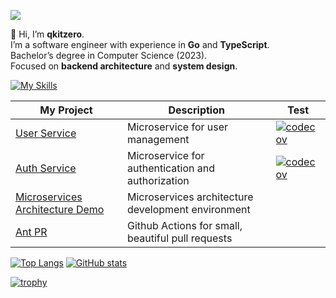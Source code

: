 ![](https://komarev.com/ghpvc/?username=qkitzero)

👋 Hi, I’m **qkitzero**.  
I’m a software engineer with experience in **Go** and **TypeScript**.  
Bachelor’s degree in Computer Science (2023).  
Focused on **backend architecture** and **system design**.

[![My Skills](https://skillicons.dev/icons?i=go,ts,python,express,nestjs,fastapi,react,nextjs,tailwind,docker,gcp,aws)](https://skillicons.dev)

| My Project                                                                                     | Description                                        | Test                                                                                                                   |
| ---------------------------------------------------------------------------------------------- | -------------------------------------------------- | ---------------------------------------------------------------------------------------------------------------------- |
| [User Service](https://github.com/qkitzero/user-service)                                       | Microservice for user management                   | [![codecov](https://codecov.io/gh/qkitzero/user-service/graph/badge.svg)](https://codecov.io/gh/qkitzero/user-service) |
| [Auth Service](https://github.com/qkitzero/auth-service)                                       | Microservice for authentication and authorization  | [![codecov](https://codecov.io/gh/qkitzero/auth-service/graph/badge.svg)](https://codecov.io/gh/qkitzero/auth-service) |
| [Microservices Architecture Demo](https://github.com/qkitzero/microservices-architecture-demo) | Microservices architecture development environment |                                                                                                                        |
| [Ant PR](https://github.com/qkitzero/ant-pr)                                                   | Github Actions for small, beautiful pull requests  |                                                                                                                        |

[![Top Langs](https://github-readme-stats.vercel.app/api/top-langs/?username=qkitzero&layout=donut&theme=monokai)](https://github.com/anuraghazra/github-readme-stats)
[![GitHub stats](https://github-readme-stats.vercel.app/api?username=qkitzero&show_icons=true&theme=monokai)](https://github.com/anuraghazra/github-readme-stats)

[![trophy](https://github-profile-trophy.vercel.app/?username=qkitzero&rank=-?,-C&theme=monokai)](https://github.com/ryo-ma/github-profile-trophy)
